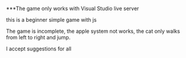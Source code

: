 ***The game only works with Visual Studio live server

this is a beginner simple game with js

The game is incomplete, the apple system not works, the cat only walks from left to right and jump.

I accept suggestions for all

